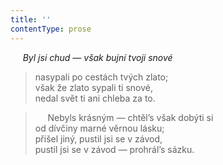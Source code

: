 ```yaml
---
title: ''
contentType: prose
---
```


     _Byl jsi chud — však bujní tvoji snové_

> nasypali po cestách tvých zlato;  
> však že zlato sypali ti snové,  
> nedal svět ti ani chleba za to.

>      Nebyls krásným — chtěl’s však dobýti si  
> od dívčiny marné věrnou lásku;  
> přišel jiný, pustil jsi se v závod,  
> pustil jsi se v závod — prohrál’s sázku.
